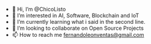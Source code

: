 - 👋 Hi, I’m @ChicoListo
- 👀 I’m interested in AI, Software, Blockchain and IoT
- 🌱 I’m currently learning what i said in the second line.
- 💞️ I’m looking to collaborate on Open Source Projects
- 📫 How to reach me fernandoleonventas@gmail.com

<!---
ChicoListo/ChicoListo is a ✨ special ✨ repository because its `README.md` (this file) appears on your GitHub profile.
You can click the Preview link to take a look at your changes.
--->
